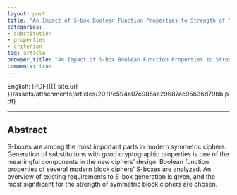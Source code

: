 ```yaml
---
layout: post
title: "An Impact of S-box Boolean Function Properties to Strength of Modern Symmetric Block Ciphers"
categories:
- substitution
- properties
- criterion
tag: article
browser_title: "An Impact of S-box Boolean Function Properties to Strength of Modern Symmetric Block Ciphers"
comments: true
---
```


English: [PDF]({{ site.url }}/assets/attachments/articles/2011/e594a07e985ae29687ac95636d79bb.pdf)
___

<!--more-->

## Abstract

S-boxes are among the most important parts in modern symmetric ciphers. Generation of substitutions with good cryptographic properties is one of the meaningful components in the new ciphers’ design. Boolean function properties of several modern block ciphers’ S-boxes are analyzed. An overview of existing requirements to S-box generation is given, and the most significant for the strength of symmetric block ciphers are chosen.